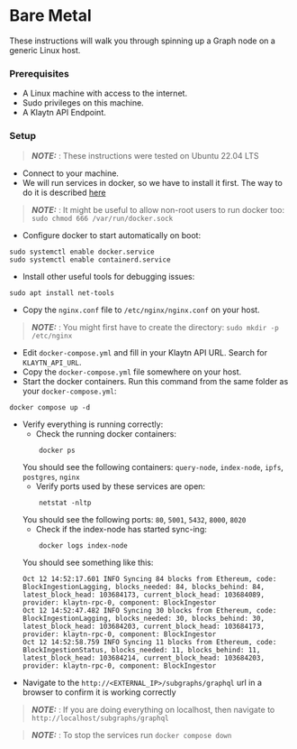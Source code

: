 # Bare Metal

These instructions will walk you through spinning up a Graph node on a generic
Linux host.

### Prerequisites

* A Linux machine with access to the internet.
* Sudo privileges on this machine.
* A Klaytn API Endpoint.

### Setup

> **_NOTE:_** : These instructions were tested on Ubuntu 22.04 LTS

* Connect to your machine. 
* We will run services in docker, so we have to install it first. The way to
do it is described
[here](https://docs.docker.com/engine/install/ubuntu/#install-using-the-repository)

> **_NOTE:_** : It might be useful to allow non-root users to run docker too: 
`sudo chmod 666 /var/run/docker.sock`

* Configure docker to start automatically on boot:
```
sudo systemctl enable docker.service
sudo systemctl enable containerd.service
```
* Install other useful tools for debugging issues:
```
sudo apt install net-tools
```
* Copy the `nginx.conf` file to `/etc/nginx/nginx.conf` on your host.

> **_NOTE:_** : You might first have to create the directory: `sudo mkdir -p /etc/nginx`

* Edit `docker-compose.yml` and fill in your Klaytn API URL. Search for `KLAYTN_API_URL`.
* Copy the `docker-compose.yml` file somewhere on your host.
* Start the docker containers. Run this command from the same folder as your
`docker-compose.yml`:
```
docker compose up -d
```
* Verify everything is running correctly:
    * Check the running docker containers:
    ```
        docker ps
    ```
    You should see the following containers: `query-node`, `index-node`, `ipfs`, `postgres`, `nginx`
    * Verify ports used by these services are open:
    ```
        netstat -nltp
    ```
    You should see the following ports: `80`, `5001`, `5432`, `8000`, `8020`
    * Check if the index-node has started sync-ing:
    ```
        docker logs index-node
    ```
    You should see something like this:
    ```
    Oct 12 14:52:17.601 INFO Syncing 84 blocks from Ethereum, code: BlockIngestionLagging, blocks_needed: 84, blocks_behind: 84, latest_block_head: 103684173, current_block_head: 103684089, provider: klaytn-rpc-0, component: BlockIngestor
    Oct 12 14:52:47.482 INFO Syncing 30 blocks from Ethereum, code: BlockIngestionLagging, blocks_needed: 30, blocks_behind: 30, latest_block_head: 103684203, current_block_head: 103684173, provider: klaytn-rpc-0, component: BlockIngestor
    Oct 12 14:52:58.759 INFO Syncing 11 blocks from Ethereum, code: BlockIngestionStatus, blocks_needed: 11, blocks_behind: 11, latest_block_head: 103684214, current_block_head: 103684203, provider: klaytn-rpc-0, component: BlockIngestor
    ```
* Navigate to the `http://<EXTERNAL_IP>/subgraphs/graphql` url in a browser to
confirm it is working correctly

> **_NOTE:_** : If you are doing everything on localhost, then navigate to
`http://localhost/subgraphs/graphql`

> **_NOTE:_** : To stop the services run `docker compose down`